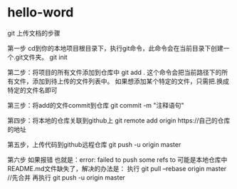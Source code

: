 # hello-word
git 上传文档的步骤

第一步
cd到你的本地项目根目录下，执行git命令，此命令会在当前目录下创建一个.git文件夹。
git init

第二步：将项目的所有文件添加到仓库中
git add .
这个命令会把当前路径下的所有文件，添加到待上传的文件列表中。
如果想添加某个特定的文件，只需把.换成特定的文件名即可

第三步：将add的文件commit到仓库
git commit -m "注释语句"

第四步：将本地的仓库关联到github上
git remote add origin https://自己的仓库的地址

第五步，上传代码到github远程仓库
git push -u origin master

第六步 如果报错
也就是：error: failed to push some refs to 可能是本地仓库中README.md文件缺失了，解决的办法是： 
执行 git pull –rebase origin master  //先合并
再执行 git push -u origin master
